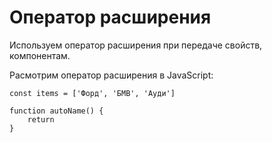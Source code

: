 # Оператор расширения
Используем оператор расширения при передаче свойств, компонентам.

Расмотрим оператор расширения в JavaScript:

    const items = ['Форд', 'БМВ', 'Ауди']
    
    function autoName() {
        return 
    }
